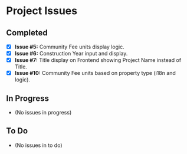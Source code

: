 # Project Issues

## Completed

- [x] **Issue #5:** Community Fee units display logic.
- [x] **Issue #6:** Construction Year input and display.
- [x] **Issue #7:** Title display on Frontend showing Project Name instead of Title.
- [x] **Issue #10:** Community Fee units based on property type (i18n and logic).

## In Progress

- (No issues in progress)

## To Do

- (No issues in to do)

